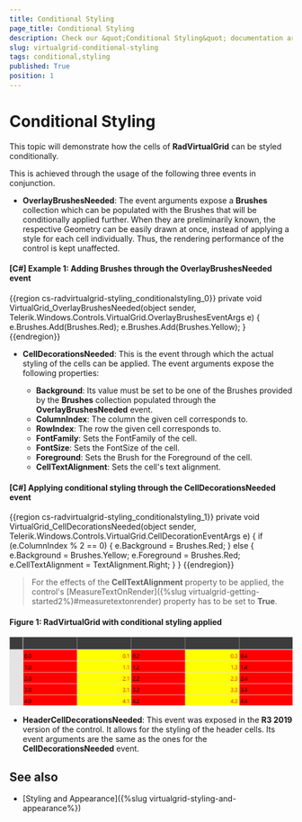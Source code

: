 ```yaml
---
title: Conditional Styling
page_title: Conditional Styling
description: Check our &quot;Conditional Styling&quot; documentation article for the RadVirtualGrid WPF control.
slug: virtualgrid-conditional-styling
tags: conditional,styling
published: True
position: 1
---
```


# Conditional Styling

This topic will demonstrate how the cells of __RadVirtualGrid__ can be styled conditionally.

This is achieved through the usage of the following three events in conjunction.

* __OverlayBrushesNeeded__: The event arguments expose a __Brushes__ collection which can be populated with the Brushes that will be conditionally applied further. When they are preliminarily known, the respective Geometry can be easily drawn at once, instead of applying a style for each cell individually. Thus, the rendering performance of the control is kept unaffected.

#### __[C#] Example 1: Adding Brushes through the OverlayBrushesNeeded event__

{{region cs-radvirtualgrid-styling_conditionalstyling_0}}
	private void VirtualGrid_OverlayBrushesNeeded(object sender, 
            Telerik.Windows.Controls.VirtualGrid.OverlayBrushesEventArgs e)
        {
            e.Brushes.Add(Brushes.Red);
            e.Brushes.Add(Brushes.Yellow);
        }
{{endregion}}

* __CellDecorationsNeeded__: This is the event through which the actual styling of the cells can be applied. The event arguments expose the following properties:

	- __Background__: Its value must be set to be one of the Brushes provided by the __Brushes__ collection populated through the __OverlayBrushesNeeded__ event.
	- __ColumnIndex__: The column the given cell corresponds to.
	- __RowIndex__: The row the given cell corresponds to.
	- __FontFamily__: Sets the FontFamily of the cell.
	- __FontSize__: Sets the FontSize of the cell.
	- __Foreground__: Sets the Brush for the Foreground of the cell.
	- __CellTextAlignment__: Sets the cell's text alignment.

#### __[C#] Applying conditional styling through the CellDecorationsNeeded event__

{{region cs-radvirtualgrid-styling_conditionalstyling_1}}
	private void VirtualGrid_CellDecorationsNeeded(object sender, 
            Telerik.Windows.Controls.VirtualGrid.CellDecorationEventArgs e)
        {
            if (e.ColumnIndex % 2 == 0)
            {
                e.Background = Brushes.Red;
            }
            else
            {
                e.Background = Brushes.Yellow;
                e.Foreground = Brushes.Red;
                e.CellTextAlignment = TextAlignment.Right;
            }
        }
{{endregion}}

>For the effects of the **CellTextAlignment** property to be applied, the control's [MeasureTextOnRender]({%slug virtualgrid-getting-started2%}#measuretextonrender) property has to be set to **True**.

#### __Figure 1: RadVirtualGrid with conditional styling applied__

![RadVirtualGrid with conditional styling applied](images/RadVirtualGrid_Styling_02.png)

* __HeaderCellDecorationsNeeded__: This event was exposed in the __R3 2019__ version of the control. It allows for the styling of the header cells. Its event arguments are the same as the ones for the __CellDecorationsNeeded__ event.

## See also

* [Styling and Appearance]({%slug virtualgrid-styling-and-appearance%})
